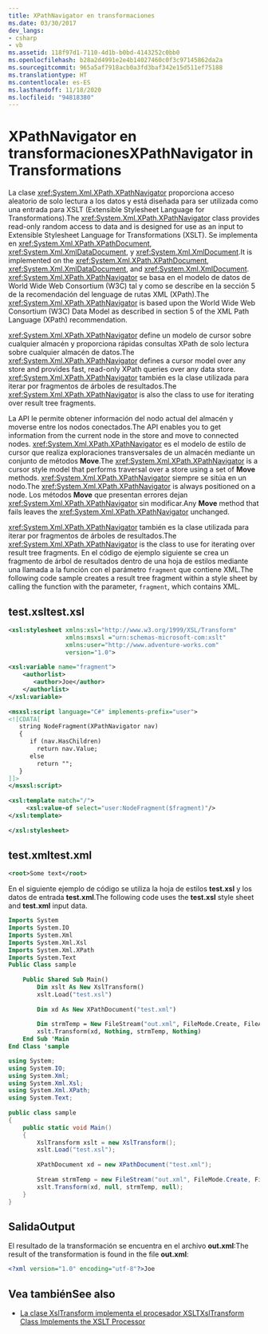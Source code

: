 ```yaml
---
title: XPathNavigator en transformaciones
ms.date: 03/30/2017
dev_langs:
- csharp
- vb
ms.assetid: 118f97d1-7110-4d1b-b0bd-4143252c0bb0
ms.openlocfilehash: b28a2d4991e2e4b14027460c0f3c97145862da2a
ms.sourcegitcommit: 965a5af7918acb0a3fd3baf342e15d511ef75188
ms.translationtype: HT
ms.contentlocale: es-ES
ms.lasthandoff: 11/18/2020
ms.locfileid: "94818380"
---
```

# <a name="xpathnavigator-in-transformations"></a><span data-ttu-id="68fe0-102">XPathNavigator en transformaciones</span><span class="sxs-lookup"><span data-stu-id="68fe0-102">XPathNavigator in Transformations</span></span>
<span data-ttu-id="68fe0-103">La clase <xref:System.Xml.XPath.XPathNavigator> proporciona acceso aleatorio de solo lectura a los datos y está diseñada para ser utilizada como una entrada para XSLT (Extensible Stylesheet Language for Transformations).</span><span class="sxs-lookup"><span data-stu-id="68fe0-103">The <xref:System.Xml.XPath.XPathNavigator> class provides read-only random access to data and is designed for use as an input to Extensible Stylesheet Language for Transformations (XSLT).</span></span> <span data-ttu-id="68fe0-104">Se implementa en <xref:System.Xml.XPath.XPathDocument>, <xref:System.Xml.XmlDataDocument>, y <xref:System.Xml.XmlDocument>.</span><span class="sxs-lookup"><span data-stu-id="68fe0-104">It is implemented on the <xref:System.Xml.XPath.XPathDocument>, <xref:System.Xml.XmlDataDocument>, and <xref:System.Xml.XmlDocument>.</span></span> <span data-ttu-id="68fe0-105"><xref:System.Xml.XPath.XPathNavigator> se basa en el modelo de datos de World Wide Web Consortium (W3C) tal y como se describe en la sección 5 de la recomendación del lenguage de rutas XML (XPath).</span><span class="sxs-lookup"><span data-stu-id="68fe0-105">The <xref:System.Xml.XPath.XPathNavigator> is based upon the World Wide Web Consortium (W3C) Data Model as described in section 5 of the XML Path Language (XPath) recommendation.</span></span>  
  
 <span data-ttu-id="68fe0-106"><xref:System.Xml.XPath.XPathNavigator> define un modelo de cursor sobre cualquier almacén y proporciona rápidas consultas XPath de solo lectura sobre cualquier almacén de datos.</span><span class="sxs-lookup"><span data-stu-id="68fe0-106">The <xref:System.Xml.XPath.XPathNavigator> defines a cursor model over any store and provides fast, read-only XPath queries over any data store.</span></span> <span data-ttu-id="68fe0-107"><xref:System.Xml.XPath.XPathNavigator> también es la clase utilizada para iterar por fragmentos de árboles de resultados.</span><span class="sxs-lookup"><span data-stu-id="68fe0-107">The <xref:System.Xml.XPath.XPathNavigator> is also the class to use for iterating over result tree fragments.</span></span>  
  
 <span data-ttu-id="68fe0-108">La API le permite obtener información del nodo actual del almacén y moverse entre los nodos conectados.</span><span class="sxs-lookup"><span data-stu-id="68fe0-108">The API enables you to get information from the current node in the store and move to connected nodes.</span></span> <span data-ttu-id="68fe0-109"><xref:System.Xml.XPath.XPathNavigator> es el modelo de estilo de cursor que realiza exploraciones transversales de un almacén mediante un conjunto de métodos **Move**.</span><span class="sxs-lookup"><span data-stu-id="68fe0-109">The <xref:System.Xml.XPath.XPathNavigator> is a cursor style model that performs traversal over a store using a set of **Move** methods.</span></span> <span data-ttu-id="68fe0-110"><xref:System.Xml.XPath.XPathNavigator> siempre se sitúa en un nodo.</span><span class="sxs-lookup"><span data-stu-id="68fe0-110">The <xref:System.Xml.XPath.XPathNavigator> is always positioned on a node.</span></span> <span data-ttu-id="68fe0-111">Los métodos **Move** que presentan errores dejan <xref:System.Xml.XPath.XPathNavigator> sin modificar.</span><span class="sxs-lookup"><span data-stu-id="68fe0-111">Any **Move** method that fails leaves the <xref:System.Xml.XPath.XPathNavigator> unchanged.</span></span>  
  
 <span data-ttu-id="68fe0-112"><xref:System.Xml.XPath.XPathNavigator> también es la clase utilizada para iterar por fragmentos de árboles de resultados.</span><span class="sxs-lookup"><span data-stu-id="68fe0-112">The <xref:System.Xml.XPath.XPathNavigator> is the class to use for iterating over result tree fragments.</span></span> <span data-ttu-id="68fe0-113">En el código de ejemplo siguiente se crea un fragmento de árbol de resultados dentro de una hoja de estilos mediante una llamada a la función con el parámetro `fragment` que contiene XML.</span><span class="sxs-lookup"><span data-stu-id="68fe0-113">The following code sample creates a result tree fragment within a style sheet by calling the function with the parameter, `fragment`, which contains XML.</span></span>  
  
## <a name="testxsl"></a><span data-ttu-id="68fe0-114">test.xsl</span><span class="sxs-lookup"><span data-stu-id="68fe0-114">test.xsl</span></span>  
  
```xml  
<xsl:stylesheet xmlns:xsl="http://www.w3.org/1999/XSL/Transform"  
                xmlns:msxsl ="urn:schemas-microsoft-com:xslt"  
                xmlns:user="http://www.adventure-works.com"  
                version="1.0">  
  
<xsl:variable name="fragment">  
    <authorlist>  
       <author>Joe</author>  
    </authorlist>  
</xsl:variable>  
  
<msxsl:script language="C#" implements-prefix="user">  
<![CDATA[  
   string NodeFragment(XPathNavigator nav)  
   {  
      if (nav.HasChildren)  
        return nav.Value;  
      else  
        return "";  
   }  
]]>  
</msxsl:script>  
  
<xsl:template match="/">  
     <xsl:value-of select="user:NodeFragment($fragment)"/>  
</xsl:template>  
  
</xsl:stylesheet>  
```  
  
## <a name="testxml"></a><span data-ttu-id="68fe0-115">test.xml</span><span class="sxs-lookup"><span data-stu-id="68fe0-115">test.xml</span></span>  
  
```xml  
<root>Some text</root>  
```  
  
 <span data-ttu-id="68fe0-116">En el siguiente ejemplo de código se utiliza la hoja de estilos **test.xsl** y los datos de entrada **test.xml**.</span><span class="sxs-lookup"><span data-stu-id="68fe0-116">The following code uses the **test.xsl** style sheet and **test.xml** input data.</span></span>  
  
```vb  
Imports System  
Imports System.IO  
Imports System.Xml  
Imports System.Xml.Xsl  
Imports System.Xml.XPath  
Imports System.Text  
Public Class sample  
  
    Public Shared Sub Main()  
        Dim xslt As New XslTransform()  
        xslt.Load("test.xsl")  
  
        Dim xd As New XPathDocument("test.xml")  
  
        Dim strmTemp = New FileStream("out.xml", FileMode.Create, FileAccess.ReadWrite)  
        xslt.Transform(xd, Nothing, strmTemp, Nothing)  
    End Sub 'Main  
End Class 'sample  
```  
  
```csharp  
using System;  
using System.IO;  
using System.Xml;  
using System.Xml.Xsl;  
using System.Xml.XPath;  
using System.Text;  
  
public class sample  
{  
    public static void Main()  
    {  
        XslTransform xslt = new XslTransform();  
        xslt.Load("test.xsl");  
  
        XPathDocument xd = new XPathDocument("test.xml");  
  
        Stream strmTemp = new FileStream("out.xml", FileMode.Create, FileAccess.ReadWrite);  
        xslt.Transform(xd, null, strmTemp, null);  
    }  
}  
```  
  
## <a name="output"></a><span data-ttu-id="68fe0-117">Salida</span><span class="sxs-lookup"><span data-stu-id="68fe0-117">Output</span></span>  
 <span data-ttu-id="68fe0-118">El resultado de la transformación se encuentra en el archivo **out.xml**:</span><span class="sxs-lookup"><span data-stu-id="68fe0-118">The result of the transformation is found in the file **out.xml**:</span></span>  
  
```xml  
<?xml version="1.0" encoding="utf-8"?>Joe  
```  
  
## <a name="see-also"></a><span data-ttu-id="68fe0-119">Vea también</span><span class="sxs-lookup"><span data-stu-id="68fe0-119">See also</span></span>

- [<span data-ttu-id="68fe0-120">La clase XslTransform implementa el procesador XSLT</span><span class="sxs-lookup"><span data-stu-id="68fe0-120">XslTransform Class Implements the XSLT Processor</span></span>](xsltransform-class-implements-the-xslt-processor.md)
